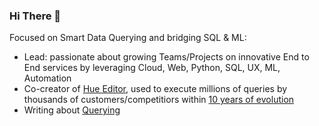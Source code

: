 ### Hi There 👋

Focused on Smart Data Querying and bridging SQL & ML:

- Lead: passionate about growing Teams/Projects on innovative End to End services by leveraging Cloud, Web, Python, SQL, UX, ML, Automation
- Co-creator of [Hue Editor](https://gethue.com/), used to execute millions of queries by thousands of customers/competitiors within [10 years of evolution](https://medium.com/data-querying/10-years-of-data-querying-experience-evolution-with-hue-b005382f5685) 
- Writing about [Querying](https://medium.com/data-querying)

